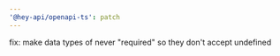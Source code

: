 ```yaml
---
'@hey-api/openapi-ts': patch
---
```


fix: make data types of never "required" so they don't accept undefined
